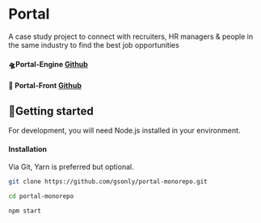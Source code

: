 # Portal

A case study project to connect with recruiters, HR managers & people in the same industry to find the best job opportunities

#### 🛸Portal-Engine [Github](https://github.com/mumbo-pro/portal/)

#### 🚁 Portal-Front [Github](https://github.com/mumbo-pro/portal-front/)

## 🚀Getting started

For development, you will need Node.js installed in your environment.

#### Installation

Via Git, Yarn is preferred but optional.

```sh
git clone https://github.com/gsonly/portal-monorepo.git

cd portal-monorepo

npm start
```
